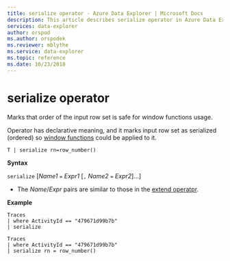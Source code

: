 ```yaml
---
title: serialize operator - Azure Data Explorer | Microsoft Docs
description: This article describes serialize operator in Azure Data Explorer.
services: data-explorer
author: orspod
ms.author: orspodek
ms.reviewer: mblythe
ms.service: data-explorer
ms.topic: reference
ms.date: 10/23/2018
---
```

# serialize operator

Marks that order of the input row set is safe for window functions usage.

Operator has declarative meaning, and it marks input row set as serialized (ordered) so [window functions](./windowsfunctions.md) could be applied to it.

```kusto
T | serialize rn=row_number()
```

**Syntax**

`serialize` [*Name1* `=` *Expr1* [`,` *Name2* `=` *Expr2*]...]

* The *Name*/*Expr* pairs are similar to those in the [extend operatpr](./extendoperator.md).

**Example**

```kusto
Traces
| where ActivityId == "479671d99b7b"
| serialize

Traces
| where ActivityId == "479671d99b7b"
| serialize rn = row_number()
```